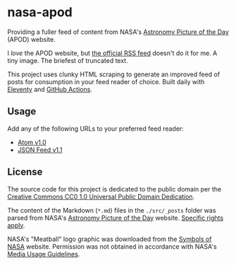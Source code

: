 # nasa-apod

Providing a fuller feed of content from NASA's [Astronomy Picture of the Day](https://apod.nasa.gov/apod/astropix.html) (APOD) website.

I _love_ the APOD website, but [the official RSS feed](https://apod.nasa.gov/apod.rss) doesn't do it for me. A tiny image. The briefest of truncated text.

This project uses clunky HTML scraping to generate an improved feed of posts for consumption in your feed reader of choice. Built daily with [Eleventy](https://www.11ty.dev) and [GitHub Actions](https://docs.github.com/en/actions).

## Usage

Add any of the following URLs to your preferred feed reader:

- [Atom v1.0](https://jgarber623.github.io/nasa-apod/feed.atom)
- [JSON Feed v1.1](https://jgarber623.github.io/nasa-apod/feed.json)

## License

The source code for this project is dedicated to the public domain per the [Creative Commons CC0 1.0 Universal Public Domain Dedication](https://creativecommons.org/publicdomain/zero/1.0/).

The content of the Markdown (`*.md`) files in the `./src/_posts` folder was parsed from NASA's [Astronomy Picture of the Day](https://apod.nasa.gov/apod/astropix.html) website. [Specific rights apply](https://apod.nasa.gov/apod/lib/about_apod.html#srapply).

NASA's "Meatball" logo graphic was downloaded from the [Symbols of NASA](https://www.nasa.gov/audience/forstudents/5-8/features/symbols-of-nasa.html) website. Permission was not obtained in accordance with NASA's [Media Usage Guidelines](https://www.nasa.gov/multimedia/guidelines/index.html).
